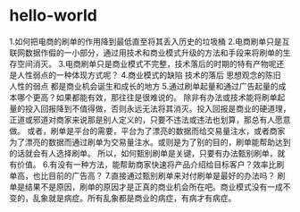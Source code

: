 # hello-world
1.如何把电商的刷单的作用降到最低直至将其丢入历史的垃圾桶
2.电商刷单只是互联网数据作假的一小部分，通过用技术和商业模式升级的方法和手段来将刷单的生存空间消灭。
3.电商刷单只是商业模式不完整，技术落后的时期的特有产物呢还是人性弱点的一种体现方式呢？
4.商业模式的缺陷 技术的落后 思想观念的陈旧 人性的弱点 都是商业机会诞生和成长的地方
5.通过刷单起量和通过广告起量的成本哪个更高？如果都能有效，那往往是很难说的。 除非有办法或技术能将刷单起量的投入回报降到不值得做，否则永远无法将其消灭。投入回报是商业的硬道理，正道或邪道对商家来说那是别人定义的，只要不违法或违法也划算，那总有人愿意做。 或者，刷单是平台的需要，平台为了漂亮的数据而给交易量注水，或者商家为了漂亮的数据而通过刷单为交易量注水。或则是为了别的目的，刷单能帮助达到的话就会有人选择刷单。 所以，如何甄别刷单是关键，只要有办法甄别刷单，就有价值。
6.有没有一种方法，能帮助商家快速将产品介绍给目标客户？效率比刷单高，也比目前的广告高？ 
7.直接通过甄别刷单来对付刷单是最好的办法吗？ 刷单是结果不是原因，刷单的原因才是正真的商业机会所在吧。商业模式没有一成不变的，乱象就是病症。所有乱象都是商业的病症，有病才有病症。
